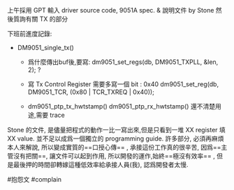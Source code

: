 上午採用 GPT 輸入 driver source code, 9051A spec. & 說明文件 by Stone
然後質詢有關 TX 的部分

下班前進度記錄:
+ DM9051_single_tx()
	+ 爲什麼傳出buf後,要寫:
			dm9051_set_regs(db, DM9051_TXPLL, &len, 2);
			?
	+ 寫 Tx Control Register 需要多寫一個 bit : 0x40
		dm9051_set_reg(db, DM9051_TCR, (0x80 | TCR_TXREQ | 0x40));

	+ dm9051_ptp_tx_hwtstamp()  dm9051_ptp_rx_hwtstamp()  還不清楚用途,需要 trace











Stone 的文件, 是儘量把程式的動作一比一寫出來,但是只看到一堆 XX register 填 XX value.
並不足以成爲一個獨立的 programming guide.
許多部分, 必須再麻煩本人來解說, 所以變成實質的==口授心傳== , 承接這份工作真的很辛苦, 因爲==主管沒有把關==, 讓文件可以起到作用, 所以開發的運作,始終==極沒有效率== , 但是最後押的時間卻轉嫁這種低效率給承接人員(我), 認爲開發者太慢.

#抱怨文 #complain
